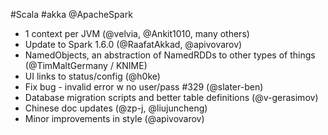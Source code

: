 #Scala #akka @ApacheSpark

* 1 context per JVM  (@velvia, @Ankit1010, many others)
* Update to Spark 1.6.0 (@RaafatAkkad, @apivovarov)
* NamedObjects, an abstraction of NamedRDDs to other types of things (@TimMaltGermany / KNIME)
* UI links to status/config (@h0ke)
* Fix bug - invalid error w no user/pass #329 (@slater-ben)
* Database migration scripts and better table definitions (@v-gerasimov)
* Chinese doc updates (@zp-j, @liujuncheng)
* Minor improvements in style (@apivovarov)
